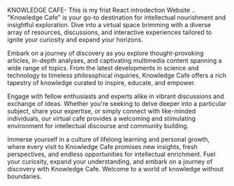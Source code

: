 KNOWLEDGE CAFE-
This is my frist React introdection Website ..
"Knowledge Cafe" is your go-to destination for intellectual nourishment and insightful exploration. Dive into a virtual space brimming with a diverse array of resources, discussions, and interactive experiences tailored to ignite your curiosity and expand your horizons.

Embark on a journey of discovery as you explore thought-provoking articles, in-depth analyses, and captivating multimedia content spanning a wide range of topics. From the latest developments in science and technology to timeless philosophical inquiries, Knowledge Cafe offers a rich tapestry of knowledge curated to inspire, educate, and empower.

Engage with fellow enthusiasts and experts alike in vibrant discussions and exchange of ideas. Whether you're seeking to delve deeper into a particular subject, share your expertise, or simply connect with like-minded individuals, our virtual cafe provides a welcoming and stimulating environment for intellectual discourse and community building.

Immerse yourself in a culture of lifelong learning and personal growth, where every visit to Knowledge Cafe promises new insights, fresh perspectives, and endless opportunities for intellectual enrichment. Fuel your curiosity, expand your understanding, and embark on a journey of discovery with Knowledge Cafe. Welcome to a world of knowledge without boundaries.
